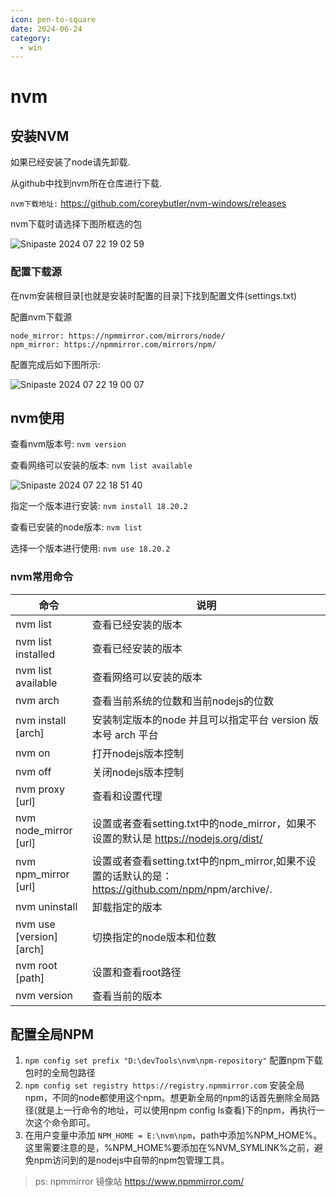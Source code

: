 ```yaml
---
icon: pen-to-square
date: 2024-06-24
category:
  - win
---
```

# nvm

## 安装NVM

如果已经安装了node请先卸载.

从github中找到nvm所在仓库进行下载.

`nvm下载地址:` <https://github.com/coreybutler/nvm-windows/releases>

nvm下载时请选择下图所框选的包

![Snipaste 2024 07 22 19 02 59](https://i.jpg.dog/26217a062cf3576b8c5861edf8812ae2.png)

### 配置下载源

在nvm安装根目录[也就是安装时配置的目录]下找到配置文件(settings.txt)

配置nvm下载源

```text
node_mirror: https://npmmirror.com/mirrors/node/
npm_mirror: https://npmmirror.com/mirrors/npm/
```

配置完成后如下图所示:

![Snipaste 2024 07 22 19 00 07](https://i.jpg.dog/e5f2a44811d5a53184467e2a92340189.png)

## nvm使用

查看nvm版本号: `nvm version`

查看网络可以安装的版本: `nvm list available`

  ![Snipaste 2024 07 22 18 51 40](https://i.jpg.dog/01d0bba237e8628b3a57393e228d6962.png)

指定一个版本进行安装: `nvm install 18.20.2`

查看已安装的node版本: `nvm list`

选择一个版本进行使用: `nvm use 18.20.2`



### nvm常用命令

| 命令                     | 说明                                                                                                 |
| ------------------------ | ---------------------------------------------------------------------------------------------------- |
| nvm list                 | 查看已经安装的版本                                                                                   |
| nvm list installed       | 查看已经安装的版本                                                                                   |
| nvm list available       | 查看网络可以安装的版本                                                                               |
| nvm arch                 | 查看当前系统的位数和当前nodejs的位数                                                                 |
| nvm install [arch]       | 安装制定版本的node 并且可以指定平台 version 版本号 arch 平台                                         |
| nvm on                   | 打开nodejs版本控制                                                                                   |
| nvm off                  | 关闭nodejs版本控制                                                                                   |
| nvm proxy [url]          | 查看和设置代理                                                                                       |
| nvm node_mirror [url]    | 设置或者查看setting.txt中的node_mirror，如果不设置的默认是 <https://nodejs.org/dist/>                |
| nvm npm_mirror [url]     | 设置或者查看setting.txt中的npm_mirror,如果不设置的话默认的是：<https://github.com/npm/>npm/archive/. |
| nvm uninstall            | 卸载指定的版本                                                                                       |
| nvm use [version] [arch] | 切换指定的node版本和位数                                                                             |
| nvm root [path]          | 设置和查看root路径                                                                                   |
| nvm version              | 查看当前的版本                                                                                       |

## 配置全局NPM

1. `npm config set prefix "D:\devTools\nvm\npm-repository"` 配置npm下载包时的全局包路径
2. `npm config set registry https://registry.npmmirror.com` 安装全局npm，不同的node都使用这个npm。想更新全局的npm的话首先删除全局路径(就是上一行命令的地址，可以使用npm config ls查看)下的npm，再执行一次这个命令即可。
3. 在用户变量中添加 `NPM_HOME = E:\nvm\npm`，path中添加%NPM_HOME%。这里需要注意的是，%NPM_HOME%要添加在%NVM_SYMLINK%之前，避免npm访问到的是nodejs中自带的npm包管理工具。

> ps: npmmirror 镜像站 <https://www.npmmirror.com/>